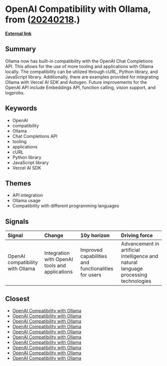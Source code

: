 # __OpenAI Compatibility with Ollama__, from ([20240218](https://kghosh.substack.com/p/20240218).)

__[External link](https://ollama.com/blog/openai-compatibility)__



## Summary

Ollama now has built-in compatibility with the OpenAI Chat Completions API. This allows for the use of more tooling and applications with Ollama locally. The compatibility can be utilized through cURL, Python library, and JavaScript library. Additionally, there are examples provided for integrating Ollama with Vercel AI SDK and Autogen. Future improvements for the OpenAI API include Embeddings API, function calling, vision support, and logprobs.

## Keywords

* OpenAI
* compatibility
* Ollama
* Chat Completions API
* tooling
* applications
* cURL
* Python library
* JavaScript library
* Vercel AI SDK

## Themes

* API integration
* Ollama usage
* Compatibility with different programming languages

## Signals

| Signal                           | Change                                         | 10y horizon                                         | Driving force                                                                       |
|:---------------------------------|:-----------------------------------------------|:----------------------------------------------------|:------------------------------------------------------------------------------------|
| OpenAI compatibility with Ollama | Integration with OpenAI tools and applications | Improved capabilities and functionalities for users | Advancement in artificial intelligence and natural language processing technologies |

## Closest

* [OpenAI Compatibility with Ollama](70645a8fbb8184a0efe2abc5402e5331)
* [OpenAI Compatibility with Ollama](70645a8fbb8184a0efe2abc5402e5331)
* [OpenAI Compatibility with Ollama](70645a8fbb8184a0efe2abc5402e5331)
* [OpenAI Compatibility with Ollama](70645a8fbb8184a0efe2abc5402e5331)
* [OpenAI Compatibility with Ollama](70645a8fbb8184a0efe2abc5402e5331)
* [OpenAI Compatibility with Ollama](70645a8fbb8184a0efe2abc5402e5331)
* [OpenAI Compatibility with Ollama](70645a8fbb8184a0efe2abc5402e5331)
* [OpenAI Compatibility with Ollama](70645a8fbb8184a0efe2abc5402e5331)
* [OpenAI Compatibility with Ollama](70645a8fbb8184a0efe2abc5402e5331)
* [OpenAI Compatibility with Ollama](70645a8fbb8184a0efe2abc5402e5331)